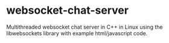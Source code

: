 # websocket-chat-server
Multithreaded websocket chat server in C++ in Linux using the libwebsockets library with example html/javascript code.
